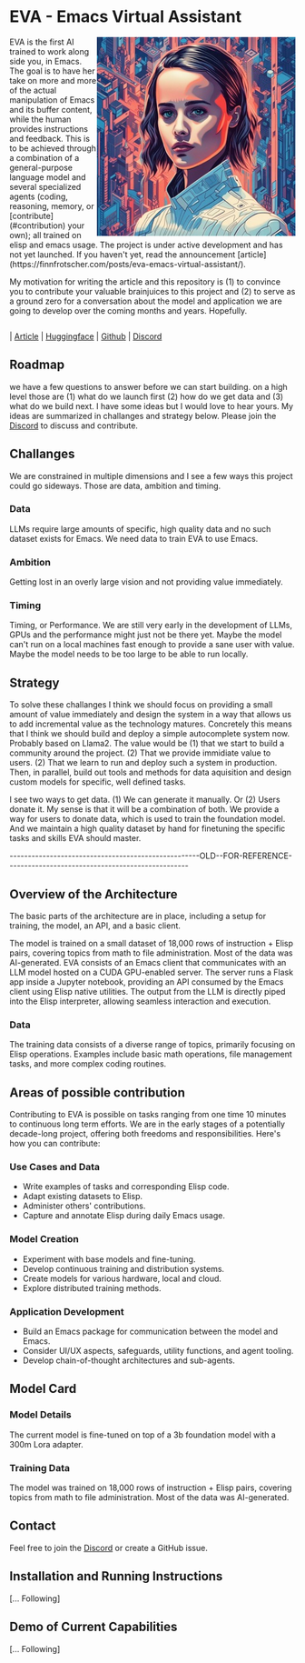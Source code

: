 # EVA - Emacs Virtual Assistant
<img src="assets/EVA-350.jpg" align="right" />
EVA is the first AI trained to work along side you, in Emacs.
The goal is to have her take on more and more of the actual manipulation of Emacs and its buffer content, while the human provides instructions and feedback. <!-- The goal is to have you converse and reason with her, while she takes on execution.  -->
This is to be achieved through a combination of a general-purpose language model and several specialized agents (coding, reasoning, memory, or [contribute](#contribution) your own); all trained on elisp and emacs usage.
The project is under active development and has not yet launched. If you haven't yet, read the announcement [article](https://finnfrotscher.com/posts/eva-emacs-virtual-assistant/).

My motivation for writing the article and this repository is (1) to convince you to contribute your valuable brainjuices to this project and (2) to serve as a ground zero for a conversation about the model and application we are going to develop over the coming months and years. Hopefully.

<div style="clear: both;"></div>

| [Article](https://finnfrotscher.com/posts/eva-emacs-virtual-assistant/)
| [Huggingface](https://huggingface.co/lazerjesus/eva) 
| [Github](https://github.com/lazerjesus/eva) 
| [Discord](https://discord.gg/9Uxn45ADJs)

## Roadmap
we have a few questions to answer before we can start building.
on a high level those are (1) what do we launch first (2) how do we get data and (3) what do we build next.
I have some ideas but I would love to hear yours. My ideas are summarized in challanges and strategy below. Please join the [Discord](https://discord.gg/9Uxn45ADJs) to discuss and contribute.

## Challanges
We are constrained in multiple dimensions and I see a few ways this project could go sideways. Those are data, ambition and timing. 

### Data
LLMs require large amounts of specific, high quality data and no such dataset exists for Emacs. We need data to train EVA to use Emacs. 

### Ambition
Getting lost in an overly large vision and not providing value immediately.

### Timing
Timing, or Performance. We are still very early in the development of LLMs, GPUs and the performance might just not be there yet. Maybe the model can't run on a local machines fast enough to provide a sane user with value. Maybe the model needs to be too large to be able to run locally. 

## Strategy
To solve these challanges I think we should focus on providing a small amount of value immediately and design the system in a way that allows us to add incremental value as the technology matures. Concretely this means that I think we should build and deploy a simple autocomplete system now. Probably based on Llama2. The value would be (1) that we start to build a community around the project. (2) That we provide immidiate value to users. (2) That we learn to run and deploy such a system in production. Then, in parallel, build out tools and methods for data aquisition and design custom models for specific, well defined tasks.

I see two ways to get data. (1) We can generate it manually. Or (2) Users donate it. My sense is that it will be a combination of both. We provide a way for users to donate data, which is used to train the foundation model. And we maintain a high quality dataset by hand for finetuning the specific tasks and skills EVA should master.



----------------------------------------------------OLD--FOR-REFERENCE--------------------------------------------------
## Overview of the Architecture
The basic parts of the architecture are in place, including a setup for training, the model, an API, and a basic client.

The model is trained on a small dataset of 18,000 rows of instruction + Elisp pairs, covering topics from math to file administration. Most of the data was AI-generated.
EVA consists of an Emacs client that communicates with an LLM model hosted on a CUDA GPU-enabled server. The server runs a Flask app inside a Jupyter notebook, providing an API consumed by the Emacs client using Elisp native utilities. The output from the LLM is directly piped into the Elisp interpreter, allowing seamless interaction and execution.

### Data
The training data consists of a diverse range of topics, primarily focusing on Elisp operations. Examples include basic math operations, file management tasks, and more complex coding routines.

## Areas of possible contribution
Contributing to EVA is possible on tasks ranging from one time 10 minutes to continuous long term efforts. 
We are in the early stages of a potentially decade-long project, offering both freedoms and responsibilities. Here's how you can contribute:

### Use Cases and Data
-   Write examples of tasks and corresponding Elisp code.
-   Adapt existing datasets to Elisp.
-   Administer others' contributions.
-   Capture and annotate Elisp during daily Emacs usage.

### Model Creation
-   Experiment with base models and fine-tuning.
-   Develop continuous training and distribution systems.
-   Create models for various hardware, local and cloud.
-   Explore distributed training methods.

### Application Development
-   Build an Emacs package for communication between the model and Emacs.
-   Consider UI/UX aspects, safeguards, utility functions, and agent tooling.
-   Develop chain-of-thought architectures and sub-agents.


## Model Card
### Model Details
The current model is fine-tuned on top of a 3b foundation model with a 300m Lora adapter.

### Training Data
The model was trained on 18,000 rows of instruction + Elisp pairs, covering topics from math to file administration. Most of the data was AI-generated.


## Contact
Feel free to join the [Discord](https://discord.gg/9Uxn45ADJs) or create a GitHub issue.

## Installation and Running Instructions
[... Following]

## Demo of Current Capabilities
[... Following]



